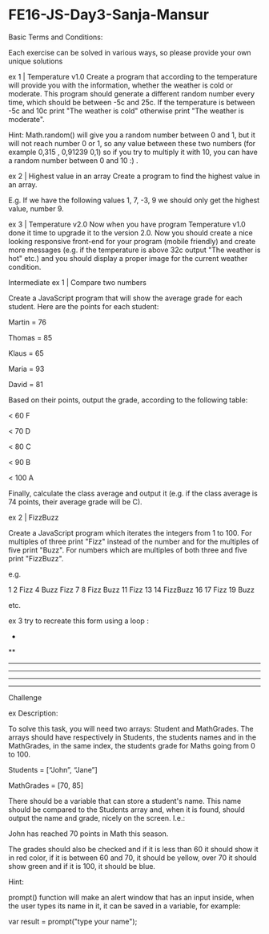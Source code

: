 # FE16-JS-Day3-Sanja-Mansur
Basic
Terms and Conditions:

Each exercise can be solved in various ways, so please provide your own unique solutions

ex 1 | Temperature v1.0
Create a program that according to the temperature will provide you with the information, whether the weather is cold or moderate. This program should generate a different random number every time, which should be between -5c and 25c. If the temperature is between -5c and 10c print "The weather is cold" otherwise print "The weather is moderate". 

Hint: Math.random() will give you a random number between 0 and 1, but it will not reach number 0 or 1, so any value between these two numbers (for example 0,315 , 0,91239 0,1) so if you try to multiply it with 10, you can have a random number between 0 and 10 :) .


ex 2 | Highest value in an array
Create a program to find the highest value in an array. 

E.g. If we have the following values 1, 7, -3, 9 we should only get the highest value, number 9.


ex 3 | Temperature v2.0
Now when you have program Temperature v1.0 done it time to upgrade it to the version 2.0. Now you should create a nice looking responsive front-end for your program (mobile friendly) and create more messages (e.g. if the temperature is above 32c output "The weather is hot" etc.) and you should display a proper image for the current weather condition.

Intermediate
ex 1 | Compare two numbers


Create a JavaScript program that will show the average grade for each student. Here are the points for each student:

Martin = 76

Thomas = 85

Klaus = 65

Maria = 93

David = 81

Based on their points, output the grade, according to the following table:

< 60 F

< 70 D

< 80 C

< 90 B

< 100 A

Finally, calculate the class average and output it (e.g. if the class average is 74 points, their average grade will be C).



ex 2 | FizzBuzz


Create a JavaScript program which iterates the integers from 1 to 100. For multiples of three print "Fizz" instead of the number and for the multiples of five print "Buzz". For numbers which are multiples of both three and five print "FizzBuzz".

e.g. 

1
2
Fizz
4
Buzz
Fizz
7
8
Fizz
Buzz
11
Fizz
13
14
FizzBuzz
16
17
Fizz
19
Buzz

etc.



ex 3
try to recreate this form using a loop :

*

**

***

****

*****

******

Challenge

ex Description:


To solve this task, you will need two arrays: Student and MathGrades. The arrays should have respectively in Students, the students names and in the MathGrades, in the same index, the students grade for Maths going from 0 to 100.

Students = [“John”, “Jane”]

MathGrades = [70, 85]

There should be a variable that can store a student's name. This name should be compared to the Students array and, when it is found, should output the name and grade, nicely on the screen. I.e.:

John has reached 70 points in Math this season.

The grades should also be checked and if it is less than 60 it should show it in red color, if it is between 60 and 70, it should be yellow, over 70 it should show green and if it is 100, it should be blue.


Hint: 

prompt() function will make an alert window that has an input inside, when the user types its name in it, it can be saved in a variable, for example:

var result = prompt("type your name");
